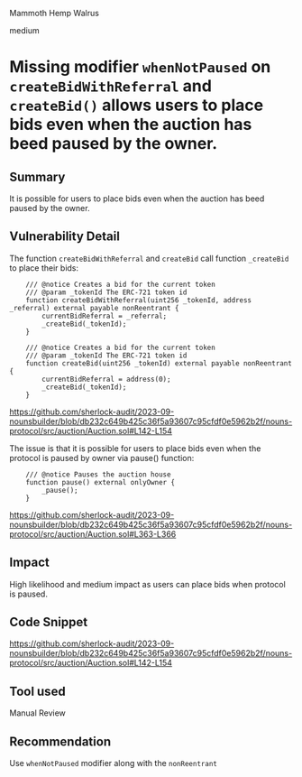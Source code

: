 Mammoth Hemp Walrus

medium

# Missing modifier `whenNotPaused` on `createBidWithReferral` and `createBid()` allows users to place bids even when the auction has beed paused by the owner.

## Summary

It is possible for users to place bids even when the auction has beed paused by the owner.

## Vulnerability Detail

The function  `createBidWithReferral` and `createBid` call function `_createBid` to place their bids:

```solidity
    /// @notice Creates a bid for the current token
    /// @param _tokenId The ERC-721 token id
    function createBidWithReferral(uint256 _tokenId, address _referral) external payable nonReentrant {
        currentBidReferral = _referral;
        _createBid(_tokenId);
    }

    /// @notice Creates a bid for the current token
    /// @param _tokenId The ERC-721 token id
    function createBid(uint256 _tokenId) external payable nonReentrant {
        currentBidReferral = address(0);
        _createBid(_tokenId);
    }
```

https://github.com/sherlock-audit/2023-09-nounsbuilder/blob/db232c649b425c36f5a93607c95cfdf0e5962b2f/nouns-protocol/src/auction/Auction.sol#L142-L154

The issue is that it is possible for users to place bids even when the protocol is paused by owner via pause() function:

```solidity
    /// @notice Pauses the auction house
    function pause() external onlyOwner {
        _pause();
    }
```

https://github.com/sherlock-audit/2023-09-nounsbuilder/blob/db232c649b425c36f5a93607c95cfdf0e5962b2f/nouns-protocol/src/auction/Auction.sol#L363-L366

## Impact

High likelihood and medium impact as users can place bids when protocol is paused. 

## Code Snippet

https://github.com/sherlock-audit/2023-09-nounsbuilder/blob/db232c649b425c36f5a93607c95cfdf0e5962b2f/nouns-protocol/src/auction/Auction.sol#L142-L154

## Tool used

Manual Review

## Recommendation

Use `whenNotPaused` modifier along with the `nonReentrant`
